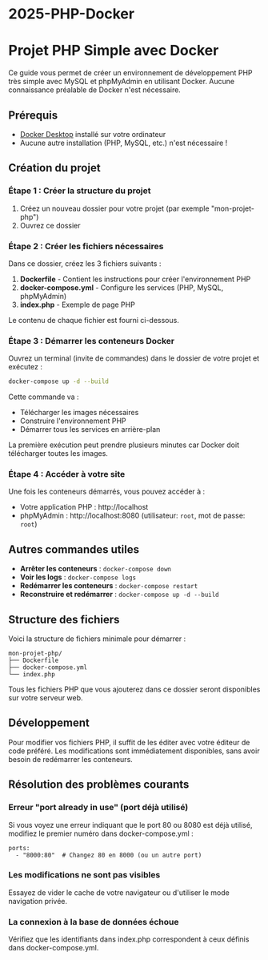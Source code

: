 # 2025-PHP-Docker

# Projet PHP Simple avec Docker

Ce guide vous permet de créer un environnement de développement PHP très simple avec MySQL et phpMyAdmin en utilisant Docker. Aucune connaissance préalable de Docker n'est nécessaire.

## Prérequis

- [Docker Desktop](https://www.docker.com/products/docker-desktop/) installé sur votre ordinateur
- Aucune autre installation (PHP, MySQL, etc.) n'est nécessaire !

## Création du projet

### Étape 1 : Créer la structure du projet

1. Créez un nouveau dossier pour votre projet (par exemple "mon-projet-php")
2. Ouvrez ce dossier

### Étape 2 : Créer les fichiers nécessaires

Dans ce dossier, créez les 3 fichiers suivants :

1. **Dockerfile** - Contient les instructions pour créer l'environnement PHP
2. **docker-compose.yml** - Configure les services (PHP, MySQL, phpMyAdmin)
3. **index.php** - Exemple de page PHP

Le contenu de chaque fichier est fourni ci-dessous.

### Étape 3 : Démarrer les conteneurs Docker

Ouvrez un terminal (invite de commandes) dans le dossier de votre projet et exécutez :

```bash
docker-compose up -d --build
```

Cette commande va :
- Télécharger les images nécessaires
- Construire l'environnement PHP
- Démarrer tous les services en arrière-plan

La première exécution peut prendre plusieurs minutes car Docker doit télécharger toutes les images.

### Étape 4 : Accéder à votre site

Une fois les conteneurs démarrés, vous pouvez accéder à :
- Votre application PHP : http://localhost
- phpMyAdmin : http://localhost:8080 (utilisateur: `root`, mot de passe: `root`)

## Autres commandes utiles

- **Arrêter les conteneurs** : `docker-compose down`
- **Voir les logs** : `docker-compose logs`
- **Redémarrer les conteneurs** : `docker-compose restart`
- **Reconstruire et redémarrer** : `docker-compose up -d --build`

## Structure des fichiers

Voici la structure de fichiers minimale pour démarrer :

```
mon-projet-php/
├── Dockerfile
├── docker-compose.yml
└── index.php
```

Tous les fichiers PHP que vous ajouterez dans ce dossier seront disponibles sur votre serveur web.

## Développement

Pour modifier vos fichiers PHP, il suffit de les éditer avec votre éditeur de code préféré. Les modifications sont immédiatement disponibles, sans avoir besoin de redémarrer les conteneurs.

## Résolution des problèmes courants

### Erreur "port already in use" (port déjà utilisé)
Si vous voyez une erreur indiquant que le port 80 ou 8080 est déjà utilisé, modifiez le premier numéro dans docker-compose.yml :
```
ports:
  - "8000:80"  # Changez 80 en 8000 (ou un autre port)
```

### Les modifications ne sont pas visibles
Essayez de vider le cache de votre navigateur ou d'utiliser le mode navigation privée.

### La connexion à la base de données échoue
Vérifiez que les identifiants dans index.php correspondent à ceux définis dans docker-compose.yml.